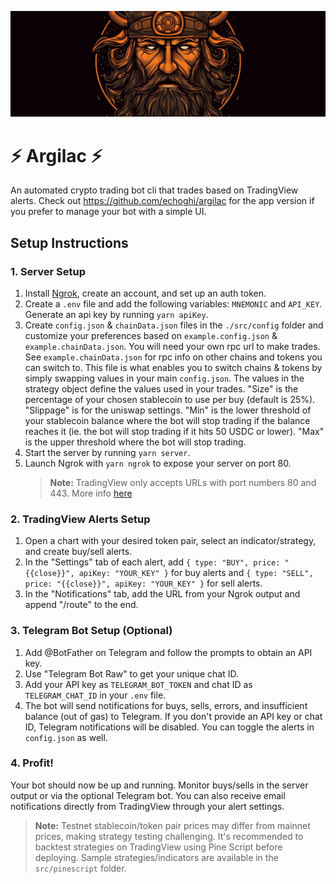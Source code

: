 ![Logo](./src/assets/banner.png)

# ⚡️ Argilac ⚡️

An automated crypto trading bot cli that trades based on TradingView alerts. Check out https://github.com/echoghi/argilac for the app version if you prefer to manage your bot with a simple UI.

## Setup Instructions

### 1. Server Setup

1. Install [Ngrok](https://ngrok.com), create an account, and set up an auth token.
2. Create a `.env` file and add the following variables: `MNEMONIC` and `API_KEY`. Generate an api key by running `yarn apiKey`.
3. Create `config.json` & `chainData.json` files in the `./src/config` folder and customize your preferences based on `example.config.json` & `example.chainData.json`. You will need your own rpc url to make trades. See `example.chainData.json` for rpc info on other chains and tokens you can switch to. This file is what enables you to switch chains & tokens by simply swapping values in your main `config.json`. The values in the strategy object define the values used in your trades. "Size" is the percentage of your chosen stablecoin to use per buy (default is 25%). "Slippage" is for the uniswap settings. "Min" is the lower threshold of your stablecoin balance where the bot will stop trading if the balance reaches it (ie. the bot will stop trading if it hits 50 USDC or lower). "Max" is the upper threshold where the bot will stop trading.
4. Start the server by running `yarn server`.
5. Launch Ngrok with `yarn ngrok` to expose your server on port 80.
   > **Note:** TradingView only accepts URLs with port numbers 80 and 443. More info [here](https://www.tradingview.com/support/solutions/43000529348-about-webhooks/)

### 2. TradingView Alerts Setup

1. Open a chart with your desired token pair, select an indicator/strategy, and create buy/sell alerts.
2. In the "Settings" tab of each alert, add `{ type: "BUY", price: "{{close}}", apiKey: "YOUR_KEY" }` for buy alerts and `{ type: "SELL", price: "{{close}}", apiKey: "YOUR_KEY" }` for sell alerts.
3. In the "Notifications" tab, add the URL from your Ngrok output and append "/route" to the end.

### 3. Telegram Bot Setup (Optional)

1. Add @BotFather on Telegram and follow the prompts to obtain an API key.
2. Use "Telegram Bot Raw" to get your unique chat ID.
3. Add your API key as `TELEGRAM_BOT_TOKEN` and chat ID as `TELEGRAM_CHAT_ID` in your `.env` file.
4. The bot will send notifications for buys, sells, errors, and insufficient balance (out of gas) to Telegram. If you don't provide an API key or chat ID, Telegram notifications will be disabled. You can toggle the alerts in `config.json` as well.

### 4. Profit!

Your bot should now be up and running. Monitor buys/sells in the server output or via the optional Telegram bot. You can also receive email notifications directly from TradingView through your alert settings.

> **Note:** Testnet stablecoin/token pair prices may differ from mainnet prices, making strategy testing challenging. It's recommended to backtest strategies on TradingView using Pine Script before deploying. Sample strategies/indicators are available in the `src/pinescript` folder.
